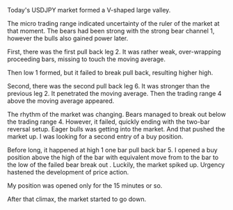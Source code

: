 Today's USDJPY market formed a V-shaped large valley.

The micro trading range indicated uncertainty of the ruler of the market at that moment. The bears had been strong with the strong bear channel 1, however the bulls also gained power later.

First, there was the first pull back leg 2. It was rather weak, over-wrapping proceeding bars, missing to touch the moving average.

Then low 1 formed, but it failed to break pull back, resulting higher high.

Second, there was the second pull back leg 6. It was stronger than the previous leg 2. It penetrated the moving average. Then the trading range 4 above the moving average appeared.

The rhythm of the market was changing. Bears managed to break out below the trading range 4. However, it failed, quickly ending with the two-bar reversal setup. Eager bulls was getting into the market. And that pushed the market up. I was looking for a second entry of a buy position.

Before long, it happened at high 1 one bar pull back bar 5. I opened a buy position above the high of the bar with equivalent move from to the bar to the low of the failed bear break out
. Luckily, the market spiked up. Urgency hastened the development of price action.

My position was opened only for the 15 minutes or so.

After that climax, the market started to go down.
